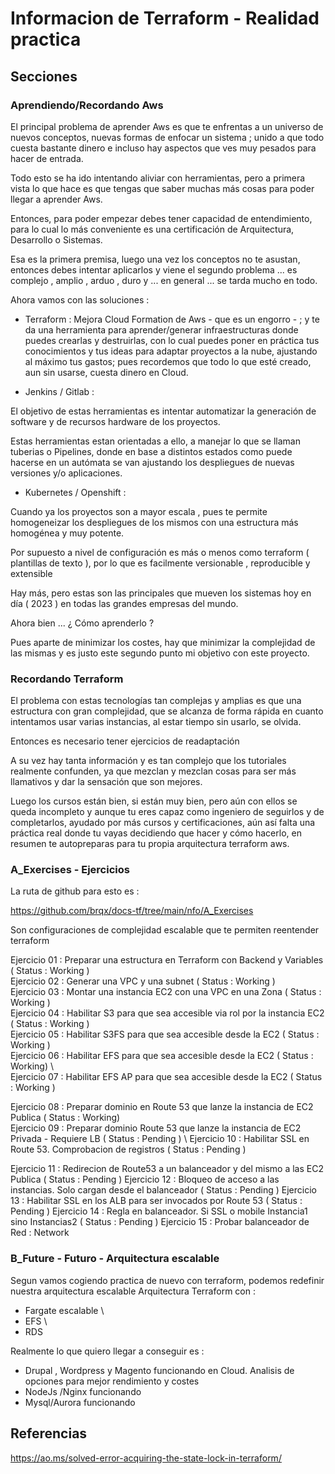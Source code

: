 <!-- Proyecto : # docs-tf -->
# Informacion de Terraform - Realidad practica
<!-- Nivel 1 -  V0.0.3 - 2023 Feb -->

## Secciones

### Aprendiendo/Recordando Aws

El principal problema de aprender Aws es que te enfrentas a un universo de nuevos conceptos, nuevas formas de enfocar un sistema ;  unido a que todo cuesta bastante dinero e incluso hay aspectos que ves muy pesados para hacer de entrada.

Todo esto se ha ido intentando aliviar con herramientas, pero a primera vista lo que hace es que tengas que saber muchas más cosas para poder llegar a aprender Aws.

Entonces, para poder empezar debes tener capacidad de entendimiento, para lo cual lo más conveniente es una certificación de Arquitectura, Desarrollo o Sistemas.

Esa es la primera premisa, luego una vez los conceptos no te asustan, entonces debes intentar aplicarlos y viene el segundo problema ... es complejo , amplio , arduo , duro y ... en general ... se tarda mucho en todo.

Ahora vamos con las soluciones : 

- Terraform              : Mejora Cloud Formation de Aws - que es un engorro - ; y te da una herramienta para aprender/generar infraestructuras donde puedes crearlas y destruirlas, con lo cual puedes poner en práctica tus conocimientos y tus ideas para adaptar proyectos a la nube, ajustando al máximo tus gastos; pues recordemos que todo lo que esté creado, aun sin usarse, cuesta dinero en Cloud.

- Jenkins / Gitlab       : 

El objetivo de estas herramientas es intentar automatizar la generación de software y de recursos hardware de los proyectos.

Estas herramientas estan orientadas a ello, a manejar lo que se llaman tuberias o Pipelines, donde en base a distintos estados como puede hacerse en un autómata se van ajustando los despliegues de nuevas versiones y/o aplicaciones.

- Kubernetes / Openshift : 

Cuando ya los proyectos son a mayor escala , pues te permite homogeneizar los despliegues de los mismos con una estructura más homogénea y muy potente. 

Por supuesto a nivel de configuración es más o menos como terraform ( plantillas de texto ), por lo que es facilmente versionable , reproducible y extensible

Hay más, pero estas son las principales que mueven los sistemas hoy en día ( 2023 ) en todas las grandes empresas del mundo.

Ahora bien ... ¿ Cómo aprenderlo ? 

Pues aparte de minimizar los costes, hay que minimizar la complejidad de las mismas y es justo este segundo punto mi objetivo con este proyecto.

### Recordando Terraform

El problema con estas tecnologías tan complejas y amplias es que una estructura con gran complejidad, que se alcanza de forma rápida en cuanto intentamos usar varias instancias, al estar tiempo sin usarlo, se olvida.

Entonces es necesario tener ejercicios de readaptación

A su vez hay tanta información y es tan complejo que los tutoriales realmente confunden, ya que mezclan y mezclan cosas para ser más llamativos y dar la sensación que son mejores.

Luego los cursos están bien, si están muy bien, pero aún con ellos se queda incompleto y aunque tu eres capaz como ingeniero de seguirlos y de completarlos, ayudado por más cursos y certificaciones, aún así falta una práctica real donde tu vayas decidiendo que hacer y cómo hacerlo, en resumen te autopreparas para tu propia arquitectura terraform aws.


### A_Exercises - Ejercicios

La ruta de github para esto es : 

https://github.com/brqx/docs-tf/tree/main/nfo/A_Exercises

Son configuraciones de complejidad escalable que te permiten reentender terraform

Ejercicio 01 : Preparar una estructura en Terraform con Backend y Variables ( Status : Working )   \
Ejercicio 02 : Generar una VPC y una subnet                        ( Status : Working )                \
Ejercicio 03 : Montar una instancia EC2 con una VPC en una Zona    ( Status : Working )            \
Ejercicio 04 : Habilitar S3 para que sea accesible via rol por la instancia EC2 ( Status : Working )   \
Ejercicio 05 : Habilitar S3FS para que sea accesible desde la EC2 ( Status : Working )                 \
Ejercicio 06 : Habilitar EFS para que sea accesible desde la EC2 ( Status : Working)                   \            
Ejercicio 07 : Habilitar EFS AP para que sea accesible desde la EC2 ( Status : Working )               

Ejercicio 08 : Preparar dominio en Route 53 que lanze la instancia de EC2 Publica ( Status : Working)              \
Ejercicio 09 : Preparar dominio Route 53 que lanze la instancia de EC2 Privada - Requiere LB  ( Status : Pending ) \ 
Ejercicio 10 : Habilitar SSL en Route 53. Comprobacion de registros ( Status : Pending )

Ejercicio 11 : Redirecion de Route53 a un balanceador y del mismo a las EC2 Publica ( Status : Pending )
Ejercicio 12 : Bloqueo de acceso a las instancias. Solo cargan desde el balanceador ( Status : Pending )
Ejercicio 13 : Habilitar SSL en los ALB para ser invocados por Route 53 ( Status : Pending )
Ejercicio 14 : Regla en balanceador. Si SSL o mobile Instancia1 sino Instancias2 ( Status : Pending )
Ejercicio 15 : Probar balanceador de Red : Network 


### B_Future  - Futuro - Arquitectura escalable 

Segun vamos cogiendo practica de nuevo con terraform, podemos redefinir nuestra arquitectura escalable
Arquitectura Terraform con : 

- Fargate escalable                                \
- EFS                                              \
- RDS

Realmente lo que quiero llegar a conseguir es : 

- Drupal , Wordpress y Magento funcionando en Cloud. Analisis de opciones para mejor rendimiento y costes
- NodeJs /Nginx funcionando
- Mysql/Aurora funcionando

<!-- ==--==--==--==--==--==--==--==--==--==--==--==--==--==--==-- -->

## Referencias

https://ao.ms/solved-error-acquiring-the-state-lock-in-terraform/


